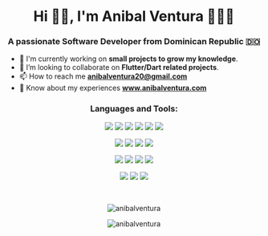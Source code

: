 <h1 align="center">Hi 👋🏽, I'm Anibal Ventura 👨🏽‍💻</h1>
<h3 align="center">A passionate Software Developer from Dominican Republic 🇩🇴</h3>

- 🔭 I'm currently working on **small projects to grow my knowledge**.
- 👯 I’m looking to collaborate on **Flutter/Dart related projects**.
- 📫 How to reach me **anibalventura20@gmail.com**
- 📄 Know about my experiences **www.anibalventura.com**

<h3 align="center">Languages and Tools:</h3>
<p align="center">
  <img src="https://img.shields.io/badge/-Flutter-02569B?style=flat&logo=flutter&logoColor=FFFFFF">
  <img src="https://img.shields.io/badge/-Dart-0175C2?style=flat&logo=dart&logoColor=FFFFFF">
  <img src="https://img.shields.io/badge/-Android-3DDC84?style=flat&logo=android&logoColor=FFFFFF">
  <img src="https://img.shields.io/badge/-Kotlin-0095D5?style=flat&logo=kotlin&logoColor=FFFFFF">
  <img src="https://img.shields.io/badge/-iOS-000000?style=flat&logo=apple&logoColor=FFFFFF">
  <img src="https://img.shields.io/badge/-Swift-FA7343?style=flat&logo=xcode&logoColor=FFFFFF">
</p>
<p align="center">
  <img src = "https://img.shields.io/badge/-JavaScript-F7DF1E?style=flat&logo=javascript&logoColor=white">
  <img src = "https://img.shields.io/badge/-HTML5-E34F26?style=flat&logo=html5&logoColor=white">
  <img src = "https://img.shields.io/badge/-CSS3-1572B6?style=flat&logo=css3&logoColor=white">
  <img src="https://img.shields.io/badge/-Bootstrap-563D7C?style=flat&logo=bootstrap&logoColor=white">
</p>
<p align="center">
  <img src="https://img.shields.io/badge/-SQL-003B57?style=flat&logo=sqlite&logoColor=FFFFFF">
  <img src="https://img.shields.io/badge/-Firebase-FFCA28?style=flat&logo=firebase&logoColor=FFFFFF">
  <img src="http://img.shields.io/badge/-Git-F05032?style=flat&logo=git&logoColor=FFFFFF">
  <img src="http://img.shields.io/badge/-Github-181717?style=flat&logo=github&logoColor=FFFFFF">
</p>
<p align="center">
  <img src="http://img.shields.io/badge/-VS%20Code-007ACC?style=flat&logo=visual%20studio%20code&logoColor=white">
  <img src="http://img.shields.io/badge/-Android Studio-3DDC84?style=flat&logo=android-studio&logoColor=FFFFFF">
  <img src="http://img.shields.io/badge/-Xcode-1575F9?style=flat&logo=xcode&logoColor=FFFFFF">
</p>
<br>

<p align="center"><img align="center" src="https://github-readme-stats.vercel.app/api/top-langs/?username=anibalventura&theme=tokyonight&layout=compact" alt="anibalventura" /></p>

<p align="center"><img align="center" src="http://github-readme-streak-stats.herokuapp.com?user=anibalventura&theme=tokyonight" alt="anibalventura" /></p>
